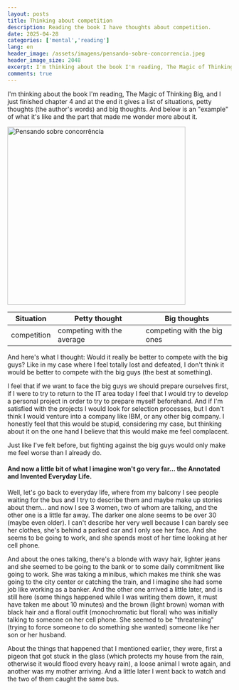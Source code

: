 ```yaml
---
layout: posts
title: Thinking about competition
description: Reading the book I have thoughts about competition.
date: 2025-04-28
categories: ['mental','reading']
lang: en
header_image: /assets/imagens/pensando-sobre-concorrencia.jpeg
header_image_size: 2048
excerpt: I'm thinking about the book I'm reading, The Magic of Thinking Big, and I just finished chapter 4...
comments: true
---
```

I'm thinking about the book I'm reading, The Magic of Thinking Big, and I just finished chapter 4 and at the end it gives a list of situations, petty thoughts (the author's words) and big thoughts. And below is an "example" of what it's like and the part that made me wonder more about it.

<img loading='lazy' alt="Pensando sobre concorrência" src="{{ '/assets/imagens/pensando-sobre-concorrencia.jpeg' | relative_url }}" width="400" height="400">

| Situation | Petty thought | Big thoughts |
|---|---|---|
| competition | competing with the average | competing with the big ones |

And here's what I thought: Would it really be better to compete with the big guys? Like in my case where I feel totally lost and defeated, I don't think it would be better to compete with the big guys (the best at something).

I feel that if we want to face the big guys we should prepare ourselves first, if I were to try to return to the IT area today I feel that I would try to develop a personal project in order to try to prepare myself beforehand. And if I'm satisfied with the projects I would look for selection processes, but I don't think I would venture into a company like IBM, or any other big company. I honestly feel that this would be stupid, considering my case, but thinking about it on the one hand I believe that this would make me feel complacent.

Just like I've felt before, but fighting against the big guys would only make me feel worse than I already do.

#### And now a little bit of what I imagine won't go very far... the Annotated and Invented Everyday Life.

Well, let's go back to everyday life, where from my balcony I see people waiting for the bus and I try to describe them and maybe make up stories about them... and now I see 3 women, two of whom are talking, and the other one is a little far away. The darker one alone seems to be over 30 (maybe even older). I can't describe her very well because I can barely see her clothes, she's behind a parked car and I only see her face. And she seems to be going to work, and she spends most of her time looking at her cell phone.

And about the ones talking, there's a blonde with wavy hair, lighter jeans and she seemed to be going to the bank or to some daily commitment like going to work. She was taking a minibus, which makes me think she was going to the city center or catching the train, and I imagine she had some job like working as a banker. And the other one arrived a little later, and is still here (some things happened while I was writing them down, it must have taken me about 10 minutes) and the brown (light brown) woman with black hair and a floral outfit (monochromatic but floral) who was initially talking to someone on her cell phone. She seemed to be "threatening" (trying to force someone to do something she wanted) someone like her son or her husband.

About the things that happened that I mentioned earlier, they were, first a pigeon that got stuck in the glass (which protects my house from the rain, otherwise it would flood every heavy rain), a loose animal I wrote again, and another was my mother arriving. And a little later I went back to watch and the two of them caught the same bus.